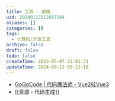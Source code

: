 ```yaml
---
title: 工具 - 前端
uid: 20240123112807244
aliases: []
categories: []
tags:
  - 计算机/开发工具
archive: false
draft: false
todo: false
createTime: 2023-05-07 22:01:31
updateTime: 2024-09-12 08:13:18
---
```


- [GoGoCode | 代码魔法师 - Vue2转Vue3](https://gogocode.io/zh)
- [[资源 - 代码生成]]
